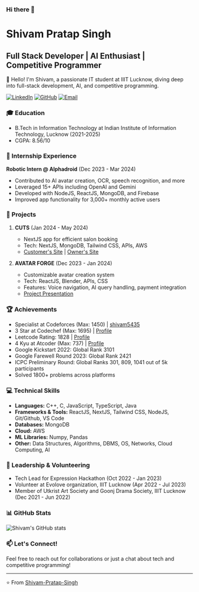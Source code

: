 ### Hi there 👋


# Shivam Pratap Singh
## Full Stack Developer | AI Enthusiast | Competitive Programmer

👋 Hello! I'm Shivam, a passionate IT student at IIIT Lucknow, diving deep into full-stack development, AI, and competitive programming.

[![LinkedIn](https://img.shields.io/badge/-Shivam_Pratap_Singh-blue?style=flat-square&logo=Linkedin&logoColor=white)](https://www.linkedin.com/in/shivampratapsingh321/)
[![GitHub](https://img.shields.io/badge/-Shivam_Pratap_Singh-gray?style=flat-square&logo=github)](https://github.com/Shivam-Pratap-Singh)
[![Email](https://img.shields.io/badge/-shivamptsingh321@gmail.com-red?style=flat-square&logo=gmail&logoColor=white)](mailto:shivamptsingh321@gmail.com)

### 🎓 Education
- B.Tech in Information Technology at Indian Institute of Information Technology, Lucknow (2021-2025)
- CGPA: 8.56/10

### 💼 Internship Experience
**Robotic Intern @ Alphadroid** (Dec 2023 - Mar 2024)
- Contributed to AI avatar creation, OCR, speech recognition, and more
- Leveraged 15+ APIs including OpenAI and Gemini
- Developed with NodeJS, ReactJS, MongoDB, and Firebase
- Improved app functionality for 3,000+ monthly active users

### 🚀 Projects
1. **CUTS** (Jan 2024 - May 2024)
   - NextJS app for efficient salon booking
   - Tech: NextJS, MongoDB, Tailwind CSS, APIs, AWS
   - [Customer's Site](link) | [Owner's Site](link)

2. **AVATAR FORGE** (Dec 2023 - Jan 2024)
   - Customizable avatar creation system
   - Tech: ReactJS, Blender, APIs, CSS
   - Features: Voice navigation, AI query handling, payment integration
   - [Project Presentation](link)

### 🏆 Achievements
- Specialist at Codeforces (Max: 1450) | [shivam5435](https://codeforces.com/profile/shivam5435)
- 3 Star at Codechef (Max: 1695) | [Profile](link)
- Leetcode Rating: 1828 | [Profile](link)
- 4 Kyu at Atcoder (Max: 737) | [Profile](link)
- Google Kickstart 2022: Global Rank 3101
- Google Farewell Round 2023: Global Rank 2421
- ICPC Preliminary Round: Global Ranks 301, 809, 1041 out of 5k participants
- Solved 1800+ problems across platforms

### 💻 Technical Skills
- **Languages:** C++, C, JavaScript, TypeScript, Java
- **Frameworks & Tools:** ReactJS, NextJS, Tailwind CSS, NodeJS, Git/Github, VS Code
- **Databases:** MongoDB
- **Cloud:** AWS
- **ML Libraries:** Numpy, Pandas
- **Other:** Data Structures, Algorithms, DBMS, OS, Networks, Cloud Computing, AI

### 🌟 Leadership & Volunteering
- Tech Lead for Expression Hackathon (Oct 2022 - Jan 2023)
- Volunteer at Evolove organization, IIIT Lucknow (Apr 2022 - Jul 2023)
- Member of Utkrist Art Society and Goonj Drama Society, IIIT Lucknow (Dec 2021 - Jun 2022)

### 📊 GitHub Stats
![Shivam's GitHub stats](https://github-readme-stats.vercel.app/api?username=Shivam-Pratap-Singh&show_icons=true&theme=radical)

### 📫 Let's Connect!
Feel free to reach out for collaborations or just a chat about tech and competitive programming!

---
⭐️ From [Shivam-Pratap-Singh](https://github.com/Shivam-Pratap-Singh)
